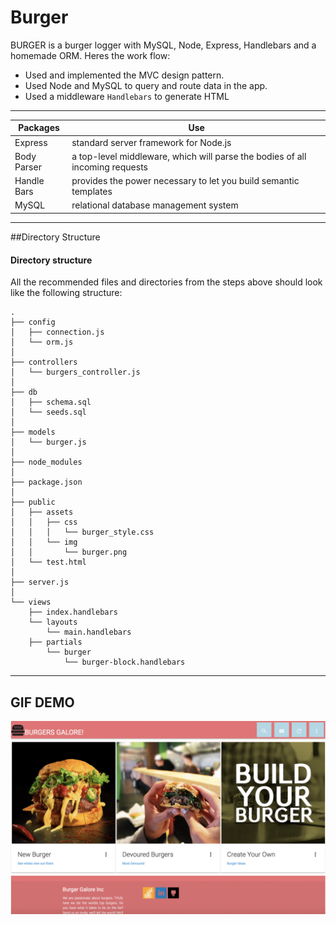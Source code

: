 # Burger

BURGER is a burger logger with MySQL, Node, Express, Handlebars and a homemade ORM.  Heres the work flow:
  
* Used and implemented the MVC design pattern.
* Used Node and MySQL to query and route data in the app.
* Used a middleware ```Handlebars``` to generate HTML

---


Packages   |  Use
------------- | -------------
Express  |  standard server framework for Node.js
Body Parser  | a top-level middleware, which will parse the bodies of all incoming requests
Handle Bars| provides the power necessary to let you build semantic templates
MySQL  |relational database management system 


---

##Directory Structure

#### Directory structure

All the recommended files and directories from the steps above should look like the following structure:

```
.
├── config
│   ├── connection.js
│   └── orm.js
│ 
├── controllers
│   └── burgers_controller.js
│
├── db
│   ├── schema.sql
│   └── seeds.sql
│
├── models
│   └── burger.js
│ 
├── node_modules
│ 
├── package.json
│
├── public
│   ├── assets
│   │   ├── css
│   │   │   └── burger_style.css
│   │   └── img
│   │       └── burger.png
│   └── test.html
│
├── server.js
│
└── views
    ├── index.handlebars
    └── layouts
        └── main.handlebars
    ├── partials
        └── burger
            └── burger-block.handlebars
```

- - -

## GIF DEMO

![First Display](https://raw.githubusercontent.com/IamGiel/burger/master/views/images/burgers_galore.gif)




